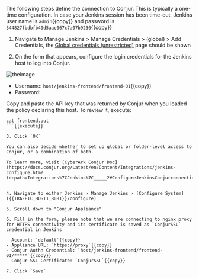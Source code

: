
The following steps define the connection to Conjur. This is typically a one-time configuration.
In case your Jenkins session has been time-out, Jenkins user name is `admin`{{copy}} and password is `344827fbdbfb40d5aac067c7a07b9230`{{copy}}

1. Navigate to Manage Jenkins > Manage Credentials > (global) > Add Credentials, the [Global credentials (unrestricted)]({{TRAFFIC_HOST1_8081}}/credentials/store/system/domain/_/newCredentials) page should be shown

2. On the form that appears, configure the login credentials for the Jenkins host to log into Conjur.

![theimage](https://github.com/quincycheng/katacoda-scenarios/raw/master/conjur-jenkins/media/04-conn.PNG)

 - Username: `host/jenkins-frontend/frontend-01`{{copy}}
 - Password: 

  Copy and paste the API key that was returned by Conjur when you loaded the policy declaring this host.
  To review it, execute:
  ```
  cat frontend.out
  ```{{execute}}

3. Click `OK`

You can also decide whether to set up global or folder-level access to Conjur, or a combination of both.

To learn more, visit [CyberArk Conjur Doc](https://docs.conjur.org/Latest/en/Content/Integrations/jenkins-configure.htm?tocpath=Integrations%7CJenkins%7C_____2#ConfigureJenkinsConjurconnection)


4. Navigate to either Jenkins > Manage Jenkins > [Configure System]({{TRAFFIC_HOST1_8081}}/configure)

5. Scroll down to "Conjur Appliance"

6. Fill in the form, please note that we are connecting to nginx proxy for HTTPS connectivity and its certificate is saved as `ConjurSSL` credential in Jenkins

- Account: `default`{{copy}}
- Appliance URL: `https://proxy`{{copy}}
- Conjur Authn Credential: `host/jenkins-frontend/frontend-01/*****`{{copy}}
- Conjur SSL Certificate: `ConjurSSL`{{copy}}

7. Click `Save`
